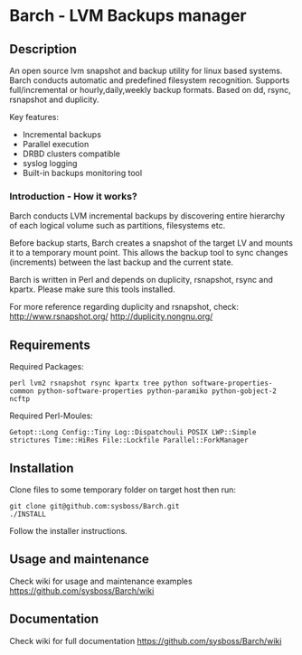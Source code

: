 Barch - LVM Backups manager
===========================

## Description ##
An open source lvm snapshot and backup utility for linux based systems. Barch conducts automatic and predefined filesystem recognition. Supports full/incremental or hourly,daily,weekly backup formats. Based on dd, rsync, rsnapshot and duplicity.

Key features:
 * Incremental backups
 * Parallel execution
 * DRBD clusters compatible
 * syslog logging
 * Built-in backups monitoring tool

### Introduction - How it works? ###
Barch conducts LVM incremental backups by discovering entire hierarchy of each logical volume such as partitions, filesystems etc.  

Before backup starts, Barch creates a snapshot of the target LV and mounts it to a temporary mount point. This allows the backup tool to sync changes (increments) between the last backup and the current state.  

Barch is written in Perl and depends on duplicity, rsnapshot, rsync and kpartx. Please make sure this tools installed.

For more reference regarding duplicity and rsnapshot, check: http://www.rsnapshot.org/ http://duplicity.nongnu.org/

## Requirements ##
Required Packages:   
```
perl lvm2 rsnapshot rsync kpartx tree python software-properties-common python-software-properties python-paramiko python-gobject-2 ncftp
```

Required Perl-Moules:
```
Getopt::Long Config::Tiny Log::Dispatchouli POSIX LWP::Simple strictures Time::HiRes File::Lockfile Parallel::ForkManager
```

## Installation ##
Clone files to some temporary folder on target host then run:  
```
git clone git@github.com:sysboss/Barch.git
./INSTALL
```

Follow the installer instructions.  

## Usage and maintenance ##
Check wiki for usage and maintenance examples https://github.com/sysboss/Barch/wiki

## Documentation ##
Check wiki for full documentation https://github.com/sysboss/Barch/wiki
